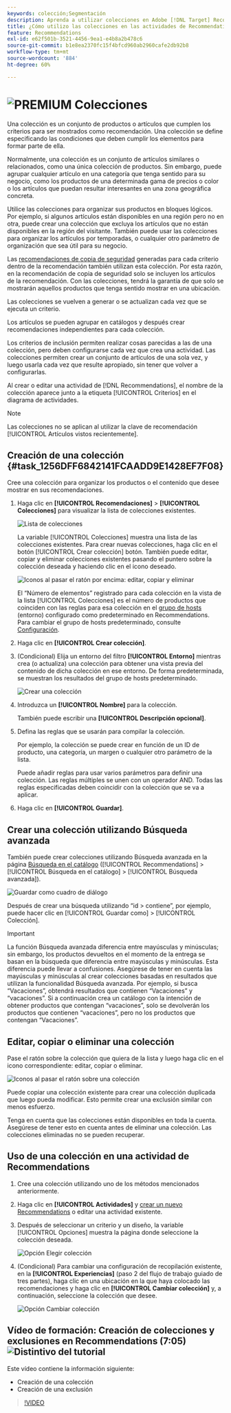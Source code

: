 ```yaml
---
keywords: colección;Segmentación
description: Aprenda a utilizar colecciones en Adobe [!DNL Target] Recommendations. Una colección es un conjunto de productos o artículos que cumplen los criterios para ser mostrados como recomendación.
title: ¿Cómo utilizo las colecciones en las actividades de Recommendations?
feature: Recommendations
exl-id: e62f501b-3521-4456-9ea1-e4b8a2b478c6
source-git-commit: b1e8ea2370fc15f4bfcd960ab2960cafe2db92b8
workflow-type: tm+mt
source-wordcount: '884'
ht-degree: 60%

---
```


# ![PREMIUM](/help/main/assets/premium.png) Colecciones

Una colección es un conjunto de productos o artículos que cumplen los criterios para ser mostrados como recomendación. Una colección se define especificando las condiciones que deben cumplir los elementos para formar parte de ella.

Normalmente, una colección es un conjunto de artículos similares o relacionados, como una única colección de productos. Sin embargo, puede agrupar cualquier artículo en una categoría que tenga sentido para su negocio, como los productos de una determinada gama de precios o color o los artículos que puedan resultar interesantes en una zona geográfica concreta.

Utilice las colecciones para organizar sus productos en bloques lógicos. Por ejemplo, si algunos artículos están disponibles en una región pero no en otra, puede crear una colección que excluya los artículos que no están disponibles en la región del visitante. También puede usar las colecciones para organizar los artículos por temporadas, o cualquier otro parámetro de organización que sea útil para su negocio.

Las [recomendaciones de copia de seguridad](/help/main/c-recommendations/c-algorithms/backup-recs.md) generadas para cada criterio dentro de la recomendación también utilizan esta colección. Por esta razón, en la recomendación de copia de seguridad solo se incluyen los artículos de la recomendación. Con las colecciones, tendrá la garantía de que solo se mostrarán aquellos productos que tenga sentido mostrar en una ubicación.

Las colecciones se vuelven a generar o se actualizan cada vez que se ejecuta un criterio.

Los artículos se pueden agrupar en catálogos y después crear recomendaciones independientes para cada colección.

Los criterios de inclusión permiten realizar cosas parecidas a las de una colección, pero deben configurarse cada vez que crea una actividad. Las colecciones permiten crear un conjunto de artículos de una sola vez, y luego usarla cada vez que resulte apropiado, sin tener que volver a configurarlas.

Al crear o editar una actividad de [!DNL Recommendations], el nombre de la colección aparece junto a la etiqueta [!UICONTROL Criterios] en el diagrama de actividades.

>[!NOTE]
>
>Las colecciones no se aplican al utilizar la clave de recomendación [!UICONTROL Artículos vistos recientemente].

## Creación de una colección {#task_1256DFF6842141FCAADD9E1428EF7F08}

Cree una colección para organizar los productos o el contenido que desee mostrar en sus recomendaciones.

1. Haga clic en **[!UICONTROL Recomendaciones]** > **[!UICONTROL Colecciones]** para visualizar la lista de colecciones existentes.

   ![Lista de colecciones](assets/collections_list.png)

   La variable [!UICONTROL Colecciones] muestra una lista de las colecciones existentes. Para crear nuevas colecciones, haga clic en el botón [!UICONTROL Crear colección] botón. También puede editar, copiar y eliminar colecciones existentes pasando el puntero sobre la colección deseada y haciendo clic en el icono deseado.

   ![Iconos al pasar el ratón por encima: editar, copiar y eliminar](/help/main/c-recommendations/c-products/assets/hover-icons.png)

   El “Número de elementos” registrado para cada colección en la vista de la lista [!UICONTROL Colecciones] es el número de productos que coinciden con las reglas para esa colección en el [grupo de hosts](/help/main/administrating-target/hosts.md) (entorno) configurado como predeterminado en Recommendations. Para cambiar el grupo de hosts predeterminado, consulte [Configuración](https://developer.adobe.com/target/implement/recommendations/).

1. Haga clic en **[!UICONTROL Crear colección]**.

1. (Condicional) Elija un entorno del filtro **[!UICONTROL Entorno]** mientras crea (o actualiza) una colección para obtener una vista previa del contenido de dicha colección en ese entorno. De forma predeterminada, se muestran los resultados del grupo de hosts predeterminado.

   ![Crear una colección](/help/main/c-recommendations/c-products/assets/CreateCollection.png)

1. Introduzca un **[!UICONTROL Nombre]** para la colección.

   También puede escribir una **[!UICONTROL Descripción opcional]**.

1. Defina las reglas que se usarán para compilar la colección.

   Por ejemplo, la colección se puede crear en función de un ID de producto, una categoría, un margen o cualquier otro parámetro de la lista.

   Puede añadir reglas para usar varios parámetros para definir una colección. Las reglas múltiples se unen con un operador AND. Todas las reglas especificadas deben coincidir con la colección que se va a aplicar.

1. Haga clic en **[!UICONTROL Guardar]**.

## Crear una colección utilizando Búsqueda avanzada

También puede crear colecciones utilizando Búsqueda avanzada en la página [Búsqueda en el catálogo](/help/main/c-recommendations/c-products/catalog-search.md#save-as) ([!UICONTROL Recommendations] > [!UICONTROL Búsqueda en el catálogo] > [!UICONTROL Búsqueda avanzada]).

![Guardar como cuadro de diálogo](/help/main/c-recommendations/c-products/assets/save-as.png)

Después de crear una búsqueda utilizando “id > contiene”, por ejemplo, puede hacer clic en [!UICONTROL Guardar como] > [!UICONTROL Colección].

>[!IMPORTANT]
>
>La función Búsqueda avanzada diferencia entre mayúsculas y minúsculas; sin embargo, los productos devueltos en el momento de la entrega se basan en la búsqueda que diferencia entre mayúsculas y minúsculas. Esta diferencia puede llevar a confusiones. Asegúrese de tener en cuenta las mayúsculas y minúsculas al crear colecciones basadas en resultados que utilizan la funcionalidad Búsqueda avanzada. Por ejemplo, si busca “Vacaciones”, obtendrá resultados que contienen “Vacaciones” y “vacaciones”. Si a continuación crea un catálogo con la intención de obtener productos que contengan “vacaciones”, solo se devolverán los productos que contienen “vacaciones”, pero no los productos que contengan “Vacaciones”.

## Editar, copiar o eliminar una colección

Pase el ratón sobre la colección que quiera de la lista y luego haga clic en el icono correspondiente: editar, copiar o eliminar.

![Iconos al pasar el ratón sobre una colección](/help/main/c-recommendations/c-products/assets/hover-collections.png)

Puede copiar una colección existente para crear una colección duplicada que luego pueda modificar. Esto permite crear una exclusión similar con menos esfuerzo.

Tenga en cuenta que las colecciones están disponibles en toda la cuenta. Asegúrese de tener esto en cuenta antes de eliminar una colección. Las colecciones eliminadas no se pueden recuperar.

## Uso de una colección en una actividad de Recommendations

1. Cree una colección utilizando uno de los métodos mencionados anteriormente.

1. Haga clic en **[!UICONTROL Actividades]** y [crear un nuevo Recommendations](/help/main/c-recommendations/t-create-recs-activity/create-recs-activity.md) o editar una actividad existente.

1. Después de seleccionar un criterio y un diseño, la variable [!UICONTROL Opciones] muestra la página donde seleccione la colección deseada.

   ![Opción Elegir colección](/help/main/c-recommendations/c-products/assets/choose-collection.png)

1. (Condicional) Para cambiar una configuración de recopilación existente, en la **[!UICONTROL Experiencias]** (paso 2 del flujo de trabajo guiado de tres partes), haga clic en una ubicación en la que haya colocado las recomendaciones y haga clic en **[!UICONTROL Cambiar colección]** y, a continuación, seleccione la colección que desee.

   ![Opción Cambiar colección](/help/main/c-recommendations/c-products/assets/change-collection.png)

## Vídeo de formación: Creación de colecciones y exclusiones en Recommendations (7:05) ![Distintivo del tutorial](/help/main/assets/tutorial.png)

Este vídeo contiene la información siguiente:

* Creación de una colección
* Creación de una exclusión

>[!VIDEO](https://video.tv.adobe.com/v/27689)
